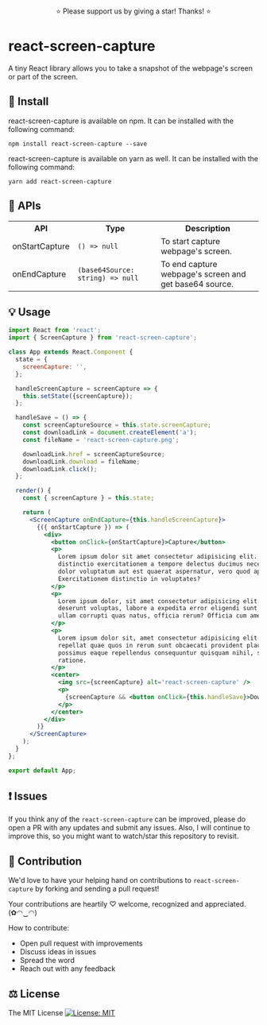 <p align="center">
  ⭐️ Please support us by giving a star! Thanks! ⭐️
</p>

# react-screen-capture

A tiny React library allows you to take a snapshot of the webpage's screen or part of the screen.

## 🔧 Install

react-screen-capture is available on npm. It can be installed with the following command:

```
npm install react-screen-capture --save
```

react-screen-capture is available on yarn as well. It can be installed with the following command:

```
yarn add react-screen-capture
```

## 🔰 APIs

<table>
  <tr>
    <th>API</th>
    <th>Type</th>
    <th>Description</th>
  </tr>
  <tr>
    <td>onStartCapture</td>
    <td><code>() => null</code></td>
    <td>To start capture webpage's screen.</td>
  </tr>
  <tr>
    <td>onEndCapture</td>
    <td><code>(base64Source: string) => null</code></td>
    <td>To end capture webpage's screen and get base64 source.</td>
  </tr>
</table>

## 💡 Usage

```jsx
import React from 'react';
import { ScreenCapture } from 'react-screen-capture';

class App extends React.Component {
  state = {
    screenCapture: '',
  };

  handleScreenCapture = screenCapture => {
    this.setState({screenCapture});
  };

  handleSave = () => {
    const screenCaptureSource = this.state.screenCapture;
    const downloadLink = document.createElement('a');
    const fileName = 'react-screen-capture.png';

    downloadLink.href = screenCaptureSource;
    downloadLink.download = fileName;
    downloadLink.click();
  };

  render() {
    const { screenCapture } = this.state;

    return (
      <ScreenCapture onEndCapture={this.handleScreenCapture}>
        {({ onStartCapture }) => (
          <div>
            <button onClick={onStartCapture}>Capture</button>
            <p>
              Lorem ipsum dolor sit amet consectetur adipisicing elit. Quibusdam
              distinctio exercitationem a tempore delectus ducimus necessitatibus
              dolor voluptatum aut est quaerat aspernatur, vero quod aperiam odio.
              Exercitationem distinctio in voluptates?
            </p>
            <p>
              Lorem ipsum dolor, sit amet consectetur adipisicing elit. Ut molestiae
              deserunt voluptas, labore a expedita error eligendi sunt fugit, nesciunt
              ullam corrupti quas natus, officia rerum? Officia cum amet quidem.
            </p>
            <p>
              Lorem ipsum dolor sit, amet consectetur adipisicing elit. Quaerat, iusto
              repellat quae quos in rerum sunt obcaecati provident placeat hic saepe
              possimus eaque repellendus consequuntur quisquam nihil, sit ullam
              ratione.
            </p>
            <center>
              <img src={screenCapture} alt='react-screen-capture' />
              <p>
                {screenCapture && <button onClick={this.handleSave}>Download</button>}
              </p>
            </center>
          </div>
        )}
      </ScreenCapture>
    );
  }
};

export default App;
```

## ❗ Issues

If you think any of the `react-screen-capture` can be improved, please do open a PR with any updates and submit any issues. Also, I will continue to improve this, so you might want to watch/star this repository to revisit.

## 🌟 Contribution

We'd love to have your helping hand on contributions to `react-screen-capture` by forking and sending a pull request!

Your contributions are heartily ♡ welcome, recognized and appreciated. (✿◠‿◠)

How to contribute:

- Open pull request with improvements
- Discuss ideas in issues
- Spread the word
- Reach out with any feedback

## ⚖️ License

The MIT License [![License: MIT](https://img.shields.io/badge/License-MIT-yellow.svg)](https://opensource.org/licenses/MIT)
